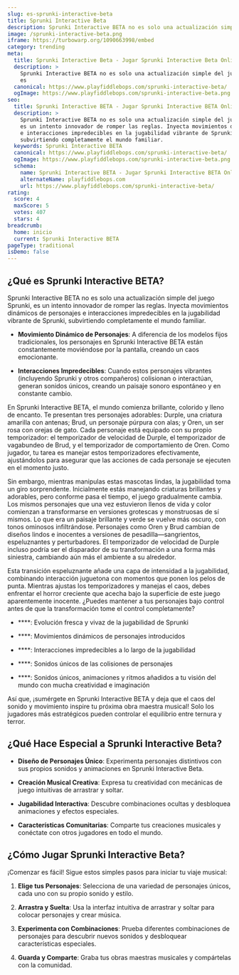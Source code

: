 ```yaml
---
slug: es-sprunki-interactive-beta
title: Sprunki Interactive Beta
description: Sprunki Interactive BETA no es solo una actualización simple del juego Sprunki, es
image: /sprunki-interactive-beta.png
iframe: https://turbowarp.org/1090663998/embed
category: trending
meta:
  title: Sprunki Interactive Beta - Jugar Sprunki Interactive Beta Online
  description: >
    Sprunki Interactive BETA no es solo una actualización simple del juego Sprunki,
    es
  canonical: https://www.playfiddlebops.com/sprunki-interactive-beta/
  ogImage: https://www.playfiddlebops.com/sprunki-interactive-beta.png
seo:
  title: Sprunki Interactive BETA - Jugar Sprunki Interactive BETA Online
  description: >
    Sprunki Interactive BETA no es solo una actualización simple del juego Sprunki,
    es un intento innovador de romper las reglas. Inyecta movimientos dinámicos de personajes
    e interacciones impredecibles en la jugabilidad vibrante de Sprunki,
    subvirtiendo completamente el mundo familiar.
  keywords: Sprunki Interactive BETA
  canonical: https://www.playfiddlebops.com/sprunki-interactive-beta/
  ogImage: https://www.playfiddlebops.com/sprunki-interactive-beta.png
  schema:
    name: Sprunki Interactive BETA - Jugar Sprunki Interactive BETA Online
    alternateName: playfiddlebops.com
    url: https://www.playfiddlebops.com/sprunki-interactive-beta/
rating:
  score: 4
  maxScore: 5
  votes: 407
  stars: 4
breadcrumb:
  home: inicio
  current: Sprunki Interactive BETA
pageType: traditional
isDemo: false
---
```


## ¿Qué es Sprunki Interactive BETA?

Sprunki Interactive BETA no es solo una actualización simple del juego Sprunki, es un intento innovador de romper las reglas. Inyecta movimientos dinámicos de personajes e interacciones impredecibles en la jugabilidad vibrante de Sprunki, subvirtiendo completamente el mundo familiar.

- **Movimiento Dinámico de Personajes**: A diferencia de los modelos fijos tradicionales, los personajes en Sprunki Interactive BETA están constantemente moviéndose por la pantalla, creando un caos emocionante.

- **Interacciones Impredecibles**: Cuando estos personajes vibrantes (incluyendo Sprunki y otros compañeros) colisionan o interactúan, generan sonidos únicos, creando un paisaje sonoro espontáneo y en constante cambio.

En Sprunki Interactive BETA, el mundo comienza brillante, colorido y lleno de encanto. Te presentan tres personajes adorables: Durple, una criatura amarilla con antenas; Brud, un personaje púrpura con alas; y Oren, un ser rosa con orejas de gato. Cada personaje está equipado con su propio temporizador: el temporizador de velocidad de Durple, el temporizador de vagabundeo de Brud, y el temporizador de comportamiento de Oren. Como jugador, tu tarea es manejar estos temporizadores efectivamente, ajustándolos para asegurar que las acciones de cada personaje se ejecuten en el momento justo.

Sin embargo, mientras manipulas estas mascotas lindas, la jugabilidad toma un giro sorprendente. Inicialmente estás manejando criaturas brillantes y adorables, pero conforme pasa el tiempo, el juego gradualmente cambia. Los mismos personajes que una vez estuvieron llenos de vida y color comienzan a transformarse en versiones grotescas y monstruosas de sí mismos. Lo que era un paisaje brillante y verde se vuelve más oscuro, con tonos ominosos infiltrándose. Personajes como Oren y Brud cambian de diseños lindos e inocentes a versiones de pesadilla—sangrientos, espeluznantes y perturbadores. El temporizador de velocidad de Durple incluso podría ser el disparador de su transformación a una forma más siniestra, cambiando aún más el ambiente a su alrededor.

Esta transición espeluznante añade una capa de intensidad a la jugabilidad, combinando interacción juguetona con momentos que ponen los pelos de punta. Mientras ajustas los temporizadores y manejas el caos, debes enfrentar el horror creciente que acecha bajo la superficie de este juego aparentemente inocente. ¿Puedes mantener a tus personajes bajo control antes de que la transformación tome el control completamente?

- ****: Evolución fresca y vivaz de la jugabilidad de Sprunki

- ****: Movimientos dinámicos de personajes introducidos

- ****: Interacciones impredecibles a lo largo de la jugabilidad

- ****: Sonidos únicos de las colisiones de personajes

- ****: Sonidos únicos, animaciones y ritmos añadidos a tu visión del mundo con mucha creatividad e imaginación

Así que, ¡sumérgete en Sprunki Interactive BETA y deja que el caos del sonido y movimiento inspire tu próxima obra maestra musical! Solo los jugadores más estratégicos pueden controlar el equilibrio entre ternura y terror.

## ¿Qué Hace Especial a Sprunki Interactive Beta?

- **Diseño de Personajes Único**: Experimenta personajes distintivos con sus propios sonidos y animaciones en Sprunki Interactive Beta.

- **Creación Musical Creativa**: Expresa tu creatividad con mecánicas de juego intuitivas de arrastrar y soltar.

- **Jugabilidad Interactiva**: Descubre combinaciones ocultas y desbloquea animaciones y efectos especiales.

- **Características Comunitarias**: Comparte tus creaciones musicales y conéctate con otros jugadores en todo el mundo.

## ¿Cómo Jugar Sprunki Interactive Beta?

¡Comenzar es fácil! Sigue estos simples pasos para iniciar tu viaje musical:

1. **Elige tus Personajes**: Selecciona de una variedad de personajes únicos, cada uno con su propio sonido y estilo.

1. **Arrastra y Suelta**: Usa la interfaz intuitiva de arrastrar y soltar para colocar personajes y crear música.

1. **Experimenta con Combinaciones**: Prueba diferentes combinaciones de personajes para descubrir nuevos sonidos y desbloquear características especiales.

1. **Guarda y Comparte**: Graba tus obras maestras musicales y compártelas con la comunidad.